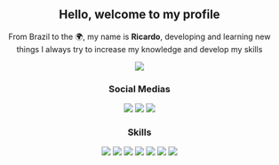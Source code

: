 <!--
**RicardoBrasileiro/RicardoBrasileiro** is a ✨ _special_ ✨ repository because its `README.md` (this file) appears on your GitHub profile.
-->
<h2 align="center">Hello, welcome to my profile</h2>

<p align="center">From Brazil to the 🌍, my name is <strong>Ricardo</strong>, developing and learning new things I always try to increase my knowledge and develop my skills</p>

<p align="center">
  <img src="https://github-readme-stats.vercel.app/api?username=ricardobgx&&show_icons=true&title_color=FFFFFF&icon_color=FFFFFF&text_color=FFFFFF&bg_color=0D1117&border_color=FFFFFF">
</p>

<h3 align="center">Social Medias</h3>

<p align="center">
  <a href="https://www.linkedin.com/in/ricardobgx"><img src="https://img.shields.io/badge/linkedin-ffffff.svg?&style=for-the-badge&logo=linkedin&logoColor=0D1117"></a>
  <a href="https://twitter.com/ricardobgx"><img src="https://img.shields.io/badge/twitter-ffffff.svg?&style=for-the-badge&logo=twitter&logoColor=0D1117"></a>
  <a href="https://www.instagram.com/ricardobgx"><img src="https://img.shields.io/badge/instagram-ffffff.svg?&style=for-the-badge&logo=instagram&logoColor=0D1117"></a>
</p>

<h3 align="center">Skills</h3>

<p align="center">
  <img src="https://img.shields.io/badge/HTML5-0466c8?style=for-the-badge&logo=html5&logoColor=white">
  <img src="https://img.shields.io/badge/CSS3-0466c8?style=for-the-badge&logo=css3&logoColor=white">
  <img src="https://img.shields.io/badge/JavaScript-0466c8?style=for-the-badge&logo=javascript&logoColor=white">
  <img src="https://img.shields.io/badge/C-0466c8?style=for-the-badge&logo=c&logoColor=white">
  <img src="https://img.shields.io/badge/React_Native-0466c8?style=for-the-badge&logo=react&logoColor=white">
  <img src="https://img.shields.io/badge/React-0466c8?style=for-the-badge&logo=react&logoColor=white">
  <img src="https://img.shields.io/badge/Vue.js-0466c8?style=for-the-badge&logo=vue.js&logoColor=white">
</p>
